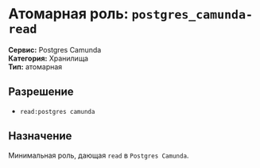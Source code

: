 # Атомарная роль: `postgres_camunda-read`

**Сервис:** Postgres Camunda  
**Категория:** Хранилища  
**Тип:** атомарная

## Разрешение
- `read:postgres camunda`

## Назначение
Минимальная роль, дающая `read` в `Postgres Camunda`.
